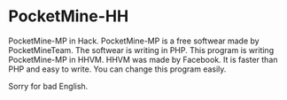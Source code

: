 # PocketMine-HH
PocketMine-MP in Hack.
PocketMine-MP is a free softwear made by PocketMineTeam.
The softwear is writing in PHP.
This program is writing PocketMine-MP in HHVM.
HHVM was made by Facebook.
It is faster than PHP and easy to write.
You can change this program easily.

Sorry for bad English.
